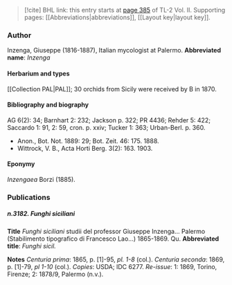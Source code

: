 > [!cite] BHL link: this entry starts at [page 385](https://www.biodiversitylibrary.org/page/33068627) of TL-2 Vol. II.
> Supporting pages: [[Abbreviations|abbreviations]], [[Layout key|layout key]].

### Author

Inzenga, Giuseppe (1816-1887), Italian mycologist at Palermo. 
**Abbreviated name**: *Inzenga*

#### Herbarium and types

[[Collection PAL|PAL]]; 30 orchids from Sicily were received by B in 1870.

#### Bibliography and biography

AG 6(2): 34; Barnhart 2: 232; Jackson p. 322; PR 4436; Rehder 5: 422; Saccardo 1: 91, 2: 59, cron. p. xxiv; Tucker 1: 363; Urban-Berl. p. 360.
- Anon., Bot. Not. 1889: 29; Bot. Zeit. 46: 175. 1888.
- Wittrock, V. B., Acta Horti Berg. 3(2): 163. 1903.

#### Eponymy

*Inzengaea* Borzi (1885).

### Publications

##### n.3182. Funghi siciliani

**Title**
*Funghi siciliani* studii del professor Giuseppe Inzenga... Palermo (Stabilimento tipografico di Francesco Lao...) 1865-1869. Qu.
**Abbreviated title**: *Funghi sicil.*

**Notes**
*Centuria prima*: 1865, p. \[1\]-95, *pl. 1-8* (col.).
*Centuria seconda*: 1869, p. \[1\]-79, *pl 1-10* (col.).
*Copies*: USDA; IDC 6277.
*Re-issue*: 1: 1869, Torino, Firenze; 2: 1878/9, Palermo (n.v.).

